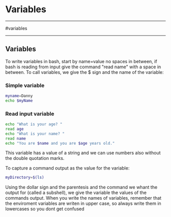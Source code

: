 # Variables 
---
#variables 

---
## Variables
To write variables in bash, start by name=value no spaces in between, if bash is reading from input give the command "read name" with a space in between. 
To call variables, we give the $ sign and the name of the variable: 

### Simple variable 
```bash
myname=Danny
echo $myName
```

### Read input variable
```bash
echo "What is your age? " 
read age 
echo "What is your name? " 
read name 
echo "You are $name and you are $age years old." 
```

This variable has a value of a string and we can use numbers also without the double quotation marks. 
 
To capture a command output as the value for the variable: 

```bash
myDirectory=$(ls)
```

Using the dollar sign and the parentesis and the command we whant the output for (called a subshell), we give the variable the values of the commands output. 
When you write the names of variables, remember that the enviroment variables are writen in upper case, so always write them in lowercases so you dont get confused 
